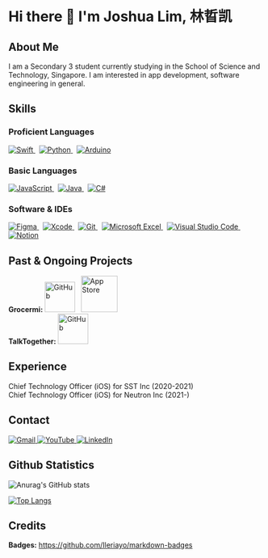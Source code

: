 # Hi there 👋 I'm Joshua Lim, 林晢凯

## About Me
I am a Secondary 3 student currently studying in the School of Science and Technology, Singapore. I am interested in app development, software engineering in general.

## Skills
### Proficient Languages
<a href="https://swift.org">
  <img alt="Swift" src="https://img.shields.io/badge/swift-%23FA7343.svg?style=for-the-badge&logo=swift&logoColor=white"/>
</a>
&nbsp
<a href="https://www.python.org">
  <img alt="Python" src="https://img.shields.io/badge/python-%2314354C.svg?style=for-the-badge&logo=python&logoColor=white"/>
</a>
&nbsp
<a href="https://www.arduino.cc/">
  <img alt="Arduino" src="https://img.shields.io/badge/-Arduino-00979D?style=for-the-badge&logo=Arduino&logoColor=white"/>
</a>

### Basic Languages
<a href="https://javascript.com">
  <img alt="JavaScript" src="https://img.shields.io/badge/javascript-%23323330.svg?style=for-the-badge&logo=javascript&logoColor=%23F7DF1E"/>
</a>
&nbsp
<a href="https://java.com">
  <img alt="Java" src="https://img.shields.io/badge/java-%23ED8B00.svg?style=for-the-badge&logo=java&logoColor=white"/>
</a>
&nbsp
<a href="https://docs.microsoft.com/en-us/dotnet/csharp/">
  <img alt="C#" src="https://img.shields.io/badge/c%23-%23239120.svg?style=for-the-badge&logo=c-sharp&logoColor=white"/>
</a>

### Software & IDEs
<a href="https://figma.com">
  <img alt="Figma" src="https://img.shields.io/badge/figma-%23F24E1E.svg?style=for-the-badge&logo=figma&logoColor=white"/>
</a>
&nbsp
<a href="https://developer.apple.com/xcode/">
  <img alt="Xcode" src="https://img.shields.io/badge/Xcode-007ACC?style=for-the-badge&logo=Xcode&logoColor=white"/>
</a>
&nbsp
<a href="https://git-scm.com/">
  <img alt="Git" src="https://img.shields.io/badge/git-%23F05033.svg?style=for-the-badge&logo=git&logoColor=white"/>
</a>
&nbsp
<a href=https://www.microsoft.com/en-us/microsoft-365/excel">
  <img alt="Microsoft Excel" src="https://img.shields.io/badge/Microsoft_Excel-217346?style=for-the-badge&logo=microsoft-excel&logoColor=white" />
</a>
&nbsp
<a href="https://code.visualstudio.com/">
  <img alt="Visual Studio Code" src="https://img.shields.io/badge/VisualStudioCode-0078d7.svg?style=for-the-badge&logo=visual-studio-code&logoColor=white"/>
</a>
&nbsp
<a href="https://notion.so/">
  <img alt="Notion" src="https://img.shields.io/badge/Notion-%23000000.svg?style=for-the-badge&logo=notion&logoColor=white"/>
</a>

## Past & Ongoing Projects
**Grocermi:** <a href="https://github.com/swiftaccelerator2020/grocermi"><img alt="GitHub" src="https://img.shields.io/badge/github-%23121011.svg?style=for-the-badge&logo=github&logoColor=white" width=60/></a> &nbsp; <a href="https://apps.apple.com/sg/app/grocermi/id1548968304"><img alt="App Store" src="https://img.shields.io/badge/App_Store-0D96F6?style=for-the-badge&logo=app-store&logoColor=white" width=72 /></a><br>
**TalkTogether:** <a href="https://github.com/Neutron-Inc/TalkTogether"><img alt="GitHub" src="https://img.shields.io/badge/github-%23121011.svg?style=for-the-badge&logo=github&logoColor=white" width=60/></a>

## Experience

Chief Technology Officer (iOS) for SST Inc (2020-2021)
<br>
Chief Technology Officer (iOS) for Neutron Inc (2021-)

## Contact
<a href="mailto:joshua_lim_zhe_kai@s2019.ssts.edu.sg">
  <img alt="Gmail" src="https://img.shields.io/badge/Gmail-D14836?style=for-the-badge&logo=gmail&logoColor=white"/>                                              
</a>  
<a href= "https://www.youtube.com/channel/UCcbUjzQ1moBaaQiprMFdDVA">
  <img alt="YouTube" src="https://img.shields.io/badge/Joshua Lim-%23FF0000.svg?style=for-the-badge&logo=YouTube&logoColor=white"/>
</a>
<a href="https://www.linkedin.com/in/joshua-lim-47a45a1a9/">
<img alt="LinkedIn" src="https://img.shields.io/badge/linkedin-%230077B5.svg?style=for-the-badge&logo=linkedin&logoColor=white"/>
</a>

## Github Statistics
![Anurag's GitHub stats](https://github-readme-stats.vercel.app/api?username=JoshuaLimZK&show_icons=true&theme=dark)

[![Top Langs](https://github-readme-stats.vercel.app/api/top-langs/?username=JoshuaLimZK&theme=dark)](https://github.com/anuraghazra/github-readme-stats)

## Credits
**Badges:** https://github.com/Ileriayo/markdown-badges
<!--
**JoshuaLimZK/JoshuaLimZK** is a ✨ _special_ ✨ repository because its `README.md` (this file) appears on your GitHub profile.

Here are some ideas to get you started:

- 🔭 I’m currently working on ...
- 🌱 I’m currently learning ...
- 👯 I’m looking to collaborate on ...
- 🤔 I’m looking for help with ...
- 💬 Ask me about ...
- 📫 How to reach me: ...
- 😄 Pronouns: ...
- ⚡ Fun fact: ...
-->
